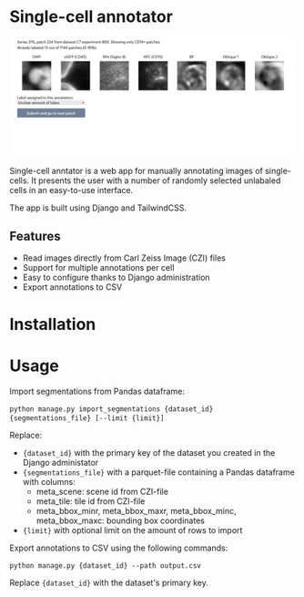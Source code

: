 # Single-cell annotator

![Annotation demo](annotation_demo.gif)

Single-cell anntator is a web app for manually annotating images of single-cells. It presents
the user with a number of randomly selected unlabaled cells in an easy-to-use interface.

The app is built using Django and TailwindCSS.

## Features
* Read images directly from Carl Zeiss Image (CZI) files
* Support for multiple annotations per cell
* Easy to configure thanks to Django administration
* Export annotations to CSV

# Installation

# Usage

Import segmentations from Pandas dataframe:
```
python manage.py import_segmentations {dataset_id} {segmentations_file} [--limit {limit}]
```
Replace:
* `{dataset_id}` with the primary key of the dataset you created in the Django administator
* `{segmentations_file}` with a parquet-file containing a Pandas dataframe with columns:
  * meta_scene: scene id from CZI-file
  * meta_tile: tile id from CZI-file
  * meta_bbox_minr, meta_bbox_maxr, meta_bbox_minc, meta_bbox_maxc: bounding box coordinates
* `{limit}` with optional limit on the amount of rows to import

Export annotations to CSV using the following commands:
```
python manage.py {dataset_id} --path output.csv
```
Replace `{dataset_id}` with the dataset's primary key.